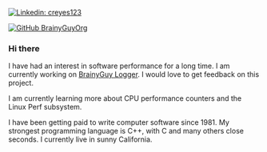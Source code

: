 [![Linkedin: creyes123](https://img.shields.io/badge/-creyes123-blue?style=flat-square&logo=Linkedin&logoColor=white&link=https://www.linkedin.com/in/creyes123/)](https://www.linkedin.com/in/creyes123/)

[![GitHub BrainyGuyOrg](https://img.shields.io/github/followers/BrainyGuyOrg?label=follow&style=social)](https://github.com/BrainyGuyOrg)

### Hi there

<!--
**BrainyGuyOrg/BrainyGuyOrg** is a ✨ _special_ ✨ repository because its `README.md` (this file) appears on your GitHub profile.

Here are some ideas to get you started:

- 🔭 I’m currently working on ...
- 🌱 I’m currently learning ...
- 👯 I’m looking to collaborate on ...
- 🤔 I’m looking for help with ...
- 💬 Ask me about ...
- 📫 How to reach me: ...
- 😄 Pronouns: ...
- ⚡ Fun fact: ...
-->

I have had an interest in software performance for a long time.
I am currently working on [BrainyGuy Logger](https://github.com/BrainyGuyOrg/logger).
I would love to get feedback on this project.

I am currently learning more about CPU performance counters and the Linux Perf subsystem.

I have been getting paid to write computer software since 1981.
My strongest programming language is C++, with C and many others close seconds.
I currently live in sunny California.
